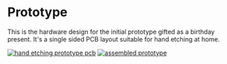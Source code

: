# Prototype

This is the hardware design for the initial prototype gifted as a birthday present.
It's a single sided PCB layout suitable for hand etching at home.

[![hand etching prototype pcb](https://www.xythobuz.de/img/lars_13_small.jpg)](https://www.xythobuz.de/img/lars_13.jpg)
[![assembled prototype](https://www.xythobuz.de/img/lars_10_small.jpg)](https://www.xythobuz.de/img/lars_10.jpg)
